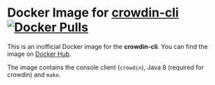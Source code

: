 # Docker Image for [crowdin-cli](https://support.crowdin.com/cli-tool/) [![Docker Pulls](https://img.shields.io/docker/pulls/meisterplan/crowdin-cli.svg?style=flat-square)](https://hub.docker.com/r/meisterplan/crowdin-cli/)

This is an inofficial Docker image for the **crowdin-cli**.
You can find the image on [Docker Hub](https://hub.docker.com/r/meisterplan/crowdin-cli/).

The image contains the console client (`crowdin`), Java 8 (required for crowdin) and `make`.
